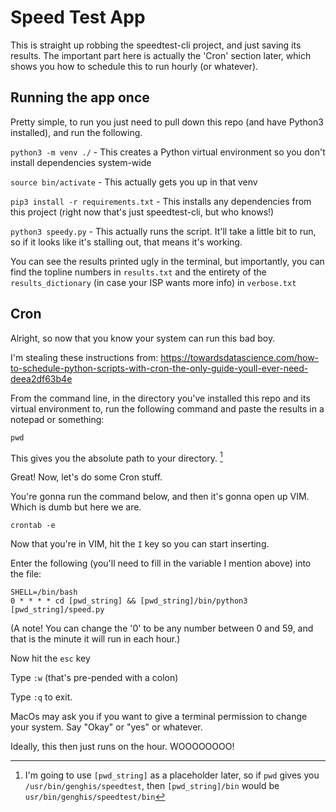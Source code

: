 # Speed Test App

This is straight up robbing the speedtest-cli project, and just saving its results. The important part here is actually the 'Cron' section later, which shows you how to schedule this to run hourly (or whatever).

## Running the app once

Pretty simple, to run you just need to pull down this repo (and have Python3 installed), and run the following.

`python3 -m venv ./` - This creates a Python virtual environment so you don't install dependencies system-wide

`source bin/activate` - This actually gets you up in that venv

`pip3 install -r requirements.txt` - This installs any dependencies from this project (right now that's just speedtest-cli, but who knows!)

`python3 speedy.py` - This actually runs the script. It'll take a little bit to run, so if it looks like it's stalling out, that means it's working.

You can see the results printed ugly in the terminal, but importantly, you can find the topline numbers in `results.txt` and the entirety of the `results_dictionary` (in case your ISP wants more info) in `verbose.txt`

## Cron

Alright, so now that you know your system can run this bad boy.

I'm stealing these instructions from: https://towardsdatascience.com/how-to-schedule-python-scripts-with-cron-the-only-guide-youll-ever-need-deea2df63b4e

From the command line, in the directory you've installed this repo and its virtual environment to, run the following command and paste the results in a notepad or something:

`pwd` 

This gives you the absolute path to your directory. [^1]

[^1]: I'm going to use `[pwd_string]` as a placeholder later, so if `pwd` gives you `/usr/bin/genghis/speedtest`, then `[pwd_string]/bin` would be `usr/bin/genghis/speedtest/bin`

Great! Now, let's do some Cron stuff.

You're gonna run the command below, and then it's gonna open up VIM. Which is dumb but here we are.

`crontab -e`

Now that you're in VIM, hit the `I` key so you can start inserting.

Enter the following (you'll need to fill in the variable I mention above) into the file:

```
SHELL=/bin/bash
0 * * * * cd [pwd_string] && [pwd_string]/bin/python3 [pwd_string]/speed.py
```
(A note! You can change the '0' to be any number between 0 and 59, and that is the minute it will run in each hour.)

Now hit the `esc` key

Type `:w` (that's pre-pended with a colon)

Type `:q` to exit.

MacOs may ask you if you want to give a terminal permission to change your system. Say "Okay" or "yes" or whatever.

Ideally, this then just runs on the hour. WOOOOOOOO!